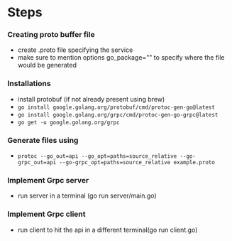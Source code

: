 # Steps

### Creating proto buffer file
- create .proto file specifying the service
- make sure to mention options go_package="" to specify where the file would be generated

### Installations
- install protobuf (if not already present using brew)
- `go install google.golang.org/protobuf/cmd/protoc-gen-go@latest`
- `go install google.golang.org/grpc/cmd/protoc-gen-go-grpc@latest`
- `go get -u google.golang.org/grpc`

### Generate files using
- ```protoc --go_out=api --go_opt=paths=source_relative --go-grpc_out=api --go-grpc_opt=paths=source_relative example.proto```

### Implement Grpc server
- run server in a terminal (go run server/main.go) 
### Implement Grpc client
- run client to hit the api in a different terminal(go run client.go)

